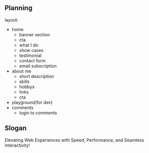 ## Planning

layout:

-   home
    -   banner section
    -   cta
    -   what I do
    -   show cases
    -   testimonial
    -   contact form
    -   email subscription
-   about me
    -   short description
    -   skills
    -   hobbys
    -   links
    -   cta
-   playground(for dev)
-   comments
    -   login to comments

## Slogan

Elevating Web Experiences with Speed, Performance, and Seamless Interactivity!
